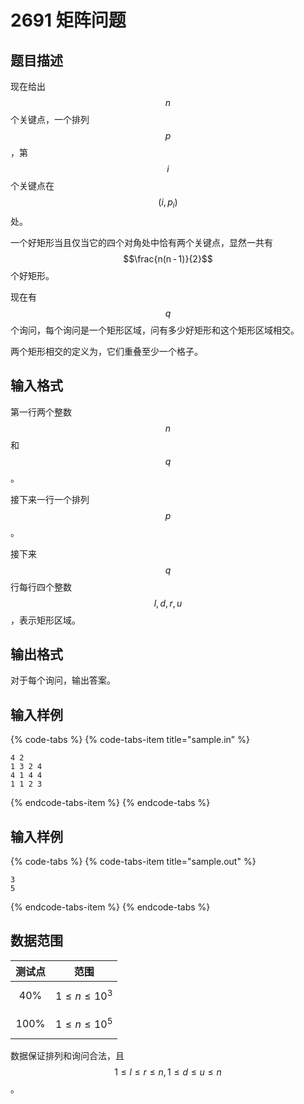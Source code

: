 # 2691 矩阵问题

## 题目描述

现在给出 $$n$$ 个关键点，一个排列 $$p$$，第 $$i$$ 个关键点在 $$(i, p_i)$$ 处。

一个好矩形当且仅当它的四个对角处中恰有两个关键点，显然一共有 $$\frac{n(n - 1)}{2}$$ 个好矩形。

现在有 $$q$$ 个询问，每个询问是一个矩形区域，问有多少好矩形和这个矩形区域相交。

两个矩形相交的定义为，它们重叠至少一个格子。

## 输入格式

第一行两个整数 $$n$$ 和 $$q$$。

接下来一行一个排列 $$p$$。

接下来 $$q$$ 行每行四个整数 $$l,d,r,u$$，表示矩形区域。

## 输出格式

对于每个询问，输出答案。

## 输入样例

{% code-tabs %}
{% code-tabs-item title="sample.in" %}
```text
4 2
1 3 2 4
4 1 4 4
1 1 2 3
```
{% endcode-tabs-item %}
{% endcode-tabs %}

## 输入样例

{% code-tabs %}
{% code-tabs-item title="sample.out" %}
```text
3
5
```
{% endcode-tabs-item %}
{% endcode-tabs %}

## 数据范围

| 测试点 | 范围 |
| :---: | :---: |
| 40% | $$1 \leq n \leq 10^3$$ |
| 100% | $$1 \leq n \leq 10^5$$ |

数据保证排列和询问合法，且 $$1 \leq l \leq r \leq n,\,1 \leq d \leq u \leq n$$。



